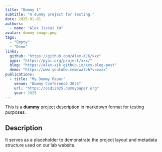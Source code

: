 ```yaml
---
title: "Dummy 1"
subtitle: "A dummy project for testing."
date: 2025-01-01
authors:
  - name: "Alex Jiakai Xu"
avatar: dummy-image.png
tags:
  - "Empty"
  - "Demo"
links:
  github: "https://github.com/Alex-XJK/xxx"
  pypi: "https://pypi.org/project/xxx/"
  blog: "https://alex-xjk.github.io/xxx-blog-post"
  demo: "https://www.youtube.com/watch?v=xxxx"
publications:
  - title: "My Dummy Paper"
    venue: "Dummy Conference 2025"
    url: "https://osdi2025.dummypaper.org"
    year: 2025
---
```


This is a **dummy** project description in markdown format for testing purposes.

## Description
It serves as a placeholder to demonstrate the project layout and metadata structure used on our lab website.